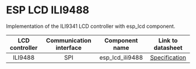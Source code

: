 # ESP LCD ILI9488

Implementation of the ILI9341 LCD controller with esp_lcd component. 

| LCD controller | Communication interface | Component name | Link to datasheet |
| :------------: | :---------------------: | :------------: | :---------------: |
| ILI9488        | SPI                     | esp_lcd_ili9488     | [Specification](https://www.hpinfotech.ro/ILI9488.pdf) |